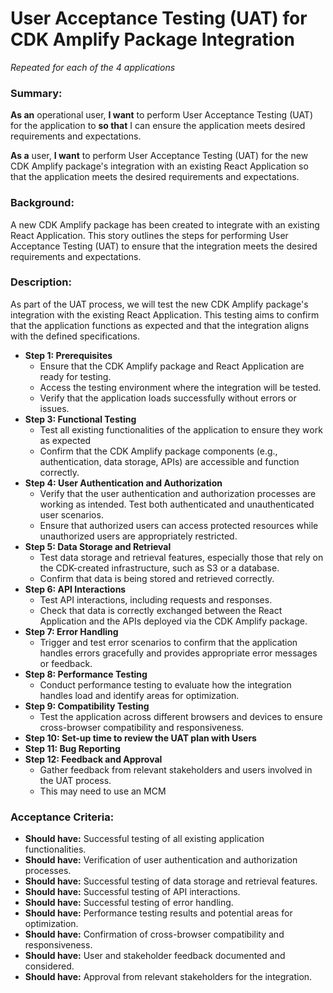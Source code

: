 
# User Acceptance Testing (UAT) for CDK Amplify Package Integration
*Repeated for each of the 4 applications*

### **Summary:**

**As an** operational user, **I want** to perform User Acceptance Testing (UAT) for the application to **so that** I can ensure the application meets desired requirements and expectations.

**As a** user, **I want** to perform User Acceptance Testing (UAT) for the new CDK Amplify package's integration with an existing React Application so that the application meets the desired requirements and expectations.

### **Background:**

A new CDK Amplify package has been created to integrate with an existing React Application. This story outlines the steps for performing User Acceptance Testing (UAT) to ensure that the integration meets the desired requirements and expectations.

### **Description:**

As part of the UAT process, we will test the new CDK Amplify package's integration with the existing React Application. This testing aims to confirm that the application functions as expected and that the integration aligns with the defined specifications.

* **Step 1: Prerequisites**
    * Ensure that the CDK Amplify package and React Application are ready for testing.
    * Access the testing environment where the integration will be tested.
    * Verify that the application loads successfully without errors or issues.
* **Step 3: Functional Testing**
    * Test all existing functionalities of the application to ensure they work as expected
    * Confirm that the CDK Amplify package components (e.g., authentication, data storage, APIs) are accessible and function correctly.
* **Step 4: User Authentication and Authorization**
    * Verify that the user authentication and authorization processes are working as intended. Test both authenticated and unauthenticated user scenarios.
    * Ensure that authorized users can access protected resources while unauthorized users are appropriately restricted.
* **Step 5: Data Storage and Retrieval**
    * Test data storage and retrieval features, especially those that rely on the CDK-created infrastructure, such as  S3 or a database.
    * Confirm that data is being stored and retrieved correctly.
* **Step 6: API Interactions**
    * Test API interactions, including requests and responses.
    * Check that data is correctly exchanged between the React Application and the APIs deployed via the CDK Amplify package.
* **Step 7: Error Handling**
    * Trigger and test error scenarios to confirm that the application handles errors gracefully and provides appropriate error messages or feedback.
* **Step 8: Performance Testing**
    * Conduct performance testing to evaluate how the integration handles load and identify areas for optimization.
* **Step 9: Compatibility Testing**
    * Test the application across different browsers and devices to ensure cross-browser compatibility and responsiveness.
* **Step 10: Set-up time to review the UAT plan with Users**
* **Step 11: Bug Reporting**
* **Step 12: Feedback and Approval**
    * Gather feedback from relevant stakeholders and users involved in the UAT process.
    * This may need to use an MCM

### **Acceptance Criteria:**

* **Should have:** Successful testing of all existing application functionalities.
* **Should have:** Verification of user authentication and authorization processes.
* **Should have:** Successful testing of data storage and retrieval features.
* **Should have:** Successful testing of API interactions.
* **Should have:** Successful testing of error handling.
* **Should have:** Performance testing results and potential areas for optimization.
* **Should have:** Confirmation of cross-browser compatibility and responsiveness.
* **Should have:** User and stakeholder feedback documented and considered.
* **Should have:** Approval from relevant stakeholders for the integration.
